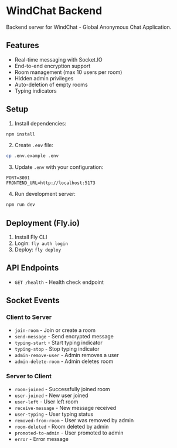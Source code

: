 # WindChat Backend

Backend server for WindChat - Global Anonymous Chat Application.

## Features

- Real-time messaging with Socket.IO
- End-to-end encryption support
- Room management (max 10 users per room)
- Hidden admin privileges
- Auto-deletion of empty rooms
- Typing indicators

## Setup

1. Install dependencies:
```bash
npm install
```

2. Create `.env` file:
```bash
cp .env.example .env
```

3. Update `.env` with your configuration:
```
PORT=3001
FRONTEND_URL=http://localhost:5173
```

4. Run development server:
```bash
npm run dev
```

## Deployment (Fly.io)

1. Install Fly CLI
2. Login: `fly auth login`
3. Deploy: `fly deploy`

## API Endpoints

- `GET /health` - Health check endpoint

## Socket Events

### Client to Server
- `join-room` - Join or create a room
- `send-message` - Send encrypted message
- `typing-start` - Start typing indicator
- `typing-stop` - Stop typing indicator
- `admin-remove-user` - Admin removes a user
- `admin-delete-room` - Admin deletes room

### Server to Client
- `room-joined` - Successfully joined room
- `user-joined` - New user joined
- `user-left` - User left room
- `receive-message` - New message received
- `user-typing` - User typing status
- `removed-from-room` - User was removed by admin
- `room-deleted` - Room deleted by admin
- `promoted-to-admin` - User promoted to admin
- `error` - Error message
